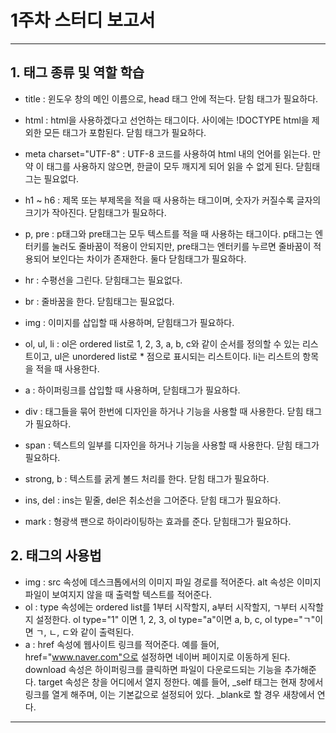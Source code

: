 # 1주차 스터디 보고서

---

## 1. 태그 종류 및 역할 학습

- title : 윈도우 창의 메인 이름으로, head 태그 안에 적는다. 닫힘 태그가 필요하다.
- html : html을 사용하겠다고 선언하는 태그이다. 사이에는 !DOCTYPE html을 제외한 모든 태그가 포함된다. 닫힘 태그가 필요하다.
- meta charset="UTF-8" : UTF-8 코드를 사용하여 html 내의 언어를 읽는다. 만약 이 태그를 사용하지 않으면, 한글이 모두 깨지게 되어 읽을 수 없게 된다. 닫힘태그는 필요없다.
- h1 ~ h6 : 제목 또는 부제목을 적을 때 사용하는 태그이며, 숫자가 커질수록 글자의 크기가 작아진다. 닫힘태그가 필요하다.
- p, pre : p태그와 pre태그는 모두 텍스트를 적을 때 사용하는 태그이다. p태그는 엔터키를 눌러도 줄바꿈이 적용이 안되지만, pre태그는 엔터키를 누르면 줄바꿈이 적용되어 보인다는 차이가 존재한다. 둘다 닫힘태그가 필요하다.
- hr : 수평선을 그린다. 닫힘태그는 필요없다.
- br : 줄바꿈을 한다. 닫힘태그는 필요없다.
- img : 이미지를 삽입할 때 사용하며, 닫힘태그가 필요하다.
- ol, ul, li : ol은 ordered list로 1, 2, 3, a, b, c와 같이 순서를 정의할 수 있는 리스트이고, ul은 unordered list로 * 점으로 표시되는 리스트이다. li는 리스트의 항목을 적을 때 사용한다.
- a : 하이퍼링크를 삽입할 때 사용하며, 닫힘태그가 필요하다.

- div : 태그들을 묶어 한번에 디자인을 하거나 기능을 사용할 때 사용한다. 닫힘 태그가 필요하다.
- span : 텍스트의 일부를 디자인을 하거나 기능을 사용할 때 사용한다. 닫힘 태그가 필요하다.

- strong, b : 텍스트를 굵게 볼드 처리를 한다. 닫힘 태그가 필요하다.
- ins, del : ins는 밑줄, del은 취소선을 그어준다. 닫힘 태그가 필요하다.
- mark : 형광색 팬으로 하이라이팅하는 효과를 준다. 닫힘태그가 필요하다.


## 2. 태그의 사용법

- img : src 속성에 데스크톱에서의 이미지 파일 경로를 적어준다. alt 속성은 이미지 파일이 보여지지 않을 때 출력할 텍스트를 적어준다.
- ol : type 속성에는 ordered list를 1부터 시작할지, a부터 시작할지, ㄱ부터 시작할지 설정한다. ol type="1" 이면 1, 2, 3, ol type="a"이면 a, b, c, ol type="ㄱ"이면 ㄱ, ㄴ, ㄷ와 같이 출력된다.
- a : href 속성에 웹사이트 링크를 적어준다. 예를 들어, href="www.naver.com"으로 설정하면 네이버 페이지로 이동하게 된다. download 속성은 하이퍼링크를 클릭하면 파일이 다운로드되는 기능을 추가해준다. 
target 속성은 창을 어디에서 열지 정한다. 예를 들어, _self 태그는 현재 창에서 링크를 열게 해주며, 이는 기본값으로 설정되어 있다. _blank로 할 경우 새창에서 연다.

---